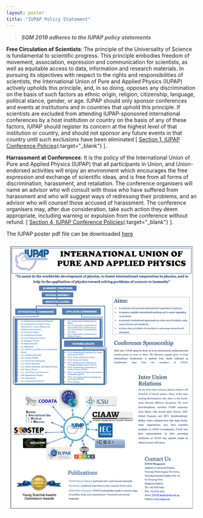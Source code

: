 ```yaml
---
layout: poster
title: "IUPAP Policy Statement"
---
```


> ***SQM 2019 adheres to the IUPAP policy statements***

**Free Circulation of Scientists**: The principle of the Universality of Science is fundamental to scientific progress. This principle embodies freedom of movement, association, expression and communication for scientists, as well as equitable access to data, information and research materials. In pursuing its objectives with respect to the rights and responsibilities of scientists, the International Union of Pure and Applied Physics (IUPAP) actively upholds this principle, and, in so doing, opposes any discrimination on the basis of such factors as ethnic origin, religion, citizenship, language, political stance, gender, or age. IUPAP should only sponsor conferences and events at institutions and in countries that uphold this principle. If scientists are excluded from attending IUPAP-sponsored international conferences by a host institution or country on the basis of any of these factors, IUPAP should register its concern at the highest level of that institution or country, and should not sponsor any future events in that country until such exclusions have been eliminated [ [Section 1, IUPAP Conference Policies](https://iupap.org/conferences/conference-policies/){:target="_blank"} ].

**Harrassment at Conferences**: It is the policy of the International Union of Pure and Applied Physics (IUPAP) that all participants in Union, and Union-endorsed activities will enjoy an environment which encourages the free expression and exchange of scientific ideas, and is free from all forms of discrimination, harassment, and retaliation. The conference organisers will name an advisor who will consult with those who have suffered from harassment and who will suggest ways of redressing their problems, and an advisor who will counsel those accused of harassment. The conference organisers may, after due consideration, take such action they deem appropriate, including warning or expulsion from the conference without refund. [ [Section 4, IUPAP Conference Policies](http://iupap.org/sponsored-conferences/conference-policies/){:target="_blank"} ].

The IUPAP poster pdf file can be downloaded [here](/assets/files/IUPAP-poster_2018-19.pdf)

![IUPAP Poster](/assets/img/IUPAP-poster_2018-19.png)
